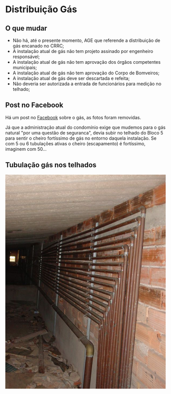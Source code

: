 # Distribuição Gás
  
## O que mudar

- Não há, até o presente momento, AGE que referende a distribuição de gás encanado no CRRC;
- A instalação atual de gás não tem projeto assinado por engenheiro responsável;
- A instalação atual de gás não tem aprovação dos órgãos competentes municipais;
- A instalação atual de gás não tem aprovação do Corpo de Bomveiros;
- A instalação atual de gás deve ser descartada e refeita;
- Não deveria ser autorizada a entrada de funcionários para medição no telhado;

## Post no Facebook

Há um post no [Facebook](https://www.facebook.com/groups/544636398932673/) sobre o gás, as fotos foram removidas.

Já que a administração atual do condomínio exige que mudemos para o gás natural "por uma questão de seguranca", devia subir no telhado do Bloco 5 para sentir o cheiro fortíssimo de gás no entorno daquela instalação. Se com 5 ou 6 tubulações ativas o cheiro (escapamento) é fortíssimo, imaginem com 50...

## Tubulação gás nos telhados

![tubos gás no telhado bloco 2](img/gas-b2-laje1.jpg)


